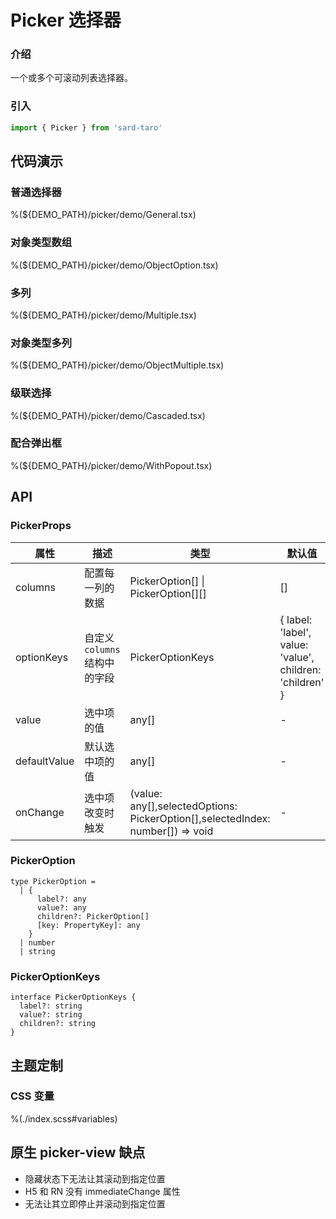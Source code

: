 # Picker 选择器

### 介绍

一个或多个可滚动列表选择器。

### 引入

```js
import { Picker } from 'sard-taro'
```

## 代码演示

### 普通选择器

%(${DEMO_PATH}/picker/demo/General.tsx)

### 对象类型数组

%(${DEMO_PATH}/picker/demo/ObjectOption.tsx)

### 多列

%(${DEMO_PATH}/picker/demo/Multiple.tsx)

### 对象类型多列

%(${DEMO_PATH}/picker/demo/ObjectMultiple.tsx)

### 级联选择

%(${DEMO_PATH}/picker/demo/Cascaded.tsx)

### 配合弹出框

%(${DEMO_PATH}/picker/demo/WithPopout.tsx)

## API

### PickerProps

| 属性         | 描述                          | 类型                                                                           | 默认值                                                   |
| ------------ | ----------------------------- | ------------------------------------------------------------------------------ | -------------------------------------------------------- |
| columns      | 配置每一列的数据              | PickerOption[] \| PickerOption[][]                                             | []                                                       |
| optionKeys   | 自定义 `columns` 结构中的字段 | PickerOptionKeys                                                               | { label: 'label', value: 'value', children: 'children' } |
| value        | 选中项的值                    | any[]                                                                          | -                                                        |
| defaultValue | 默认选中项的值                | any[]                                                                          | -                                                        |
| onChange     | 选中项改变时触发              | (value: any[],selectedOptions: PickerOption[],selectedIndex: number[]) => void | -                                                        |

### PickerOption

```tsx
type PickerOption =
  | {
      label?: any
      value?: any
      children?: PickerOption[]
      [key: PropertyKey]: any
    }
  | number
  | string
```

### PickerOptionKeys

```tsx
interface PickerOptionKeys {
  label?: string
  value?: string
  children?: string
}
```

## 主题定制

### CSS 变量

%(./index.scss#variables)

## 原生 picker-view 缺点

- 隐藏状态下无法让其滚动到指定位置
- H5 和 RN 没有 immediateChange 属性
- 无法让其立即停止并滚动到指定位置
